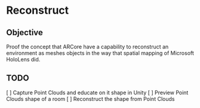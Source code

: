 # Reconstruct

## Objective

Proof the concept that ARCore have a capability to reconstruct an environment as meshes objects in the way that spatial mapping of Microsoft HoloLens did.

## TODO

[ ] Capture Point Clouds and educate on it shape in Unity
[ ] Preview Point Clouds shape of a room
[ ] Reconstruct the shape from Point Clouds
